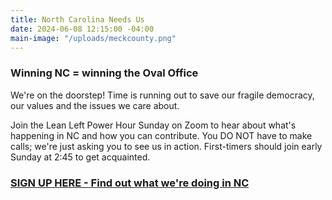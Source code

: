 ```yaml
---
title: North Carolina Needs Us
date: 2024-06-08 12:15:00 -04:00
main-image: "/uploads/meckcounty.png"
---
```


### Winning NC = winning the Oval Office

We're on the doorstep! Time is running out to save our fragile democracy, our values and the issues we care about. 

Join the Lean Left Power Hour Sunday on Zoom to hear about what's happening in NC and how you can contribute.  You DO NOT have to make calls; we're just asking you to see us in action. First-timers should join early Sunday at 2:45 to get acquainted.

### [SIGN UP HERE - Find out what we're doing in NC](https://www.mobilize.us/leanleftvt/event/599787/)
